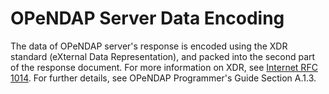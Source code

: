 # OPeNDAP Server Data Encoding

The data of OPeNDAP server's response is encoded using the XDR standard (eXternal Data Representation),
and packed into the second part of the response document. For more information on XDR, see
[Internet RFC 1014](http://www.faqs.org/rfcs/rfc1014.html).
For further details, see OPeNDAP Programmer's Guide Section A.1.3.
